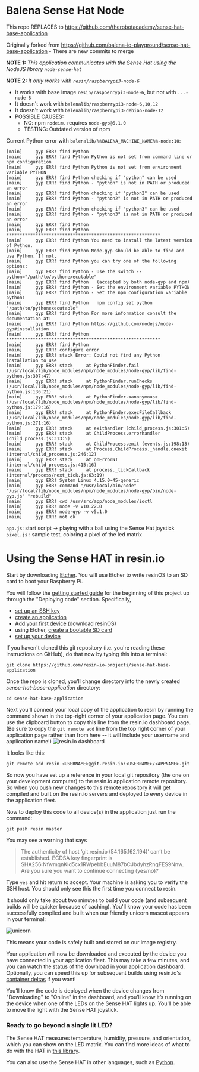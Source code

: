 # Balena Sense Hat Node
This repo REPLACES to https://github.com/therobotacademy/sense-hat-base-application

Originally forked from https://github.com/balena-io-playground/sense-hat-base-application
    - There are new commits to merge

**NOTE 1:** *This application communicates with the Sense Hat using the NodeJS library `node-sense-hat`*

**NOTE 2:** *It only works with `resin/raspberrypi3-node-6`*
   - It works with base image `resin/raspberrypi3-node-6`, but not with `...-node-8`
   - It doesn't work with `balenalib/raspberrypi3-node-6,10,12`
   - It doesn't work with `balenalib/raspberrypi3-debian-node-12`
   - POSSIBLE CAUSES:
        - NO: npm `nodeimu` requires `node-gyp@6.1.0`
        - TESTING: Outdated version of npm

Current Python error with `balenalib/%%BALENA_MACHINE_NAME%%-node:10`:
```
[main]     gyp ERR! find Python
[main]     gyp ERR! find Python Python is not set from command line or npm configuration
[main]     gyp ERR! find Python Python is not set from environment variable PYTHON
[main]     gyp ERR! find Python checking if "python" can be used
[main]     gyp ERR! find Python - "python" is not in PATH or produced an error
[main]     gyp ERR! find Python checking if "python2" can be used
[main]     gyp ERR! find Python - "python2" is not in PATH or produced an error
[main]     gyp ERR! find Python checking if "python3" can be used
[main]     gyp ERR! find Python - "python3" is not in PATH or produced an error
[main]     gyp ERR! find Python
[main]     gyp ERR! find Python **********************************************************
[main]     gyp ERR! find Python You need to install the latest version of Python.
[main]     gyp ERR! find Python Node-gyp should be able to find and use Python. If not,
[main]     gyp ERR! find Python you can try one of the following options:
[main]     gyp ERR! find Python - Use the switch --python="/path/to/pythonexecutable"
[main]     gyp ERR! find Python   (accepted by both node-gyp and npm)
[main]     gyp ERR! find Python - Set the environment variable PYTHON
[main]     gyp ERR! find Python - Set the npm configuration variable python:
[main]     gyp ERR! find Python   npm config set python "/path/to/pythonexecutable"
[main]     gyp ERR! find Python For more information consult the documentation at:
[main]     gyp ERR! find Python https://github.com/nodejs/node-gyp#installation
[main]     gyp ERR! find Python **********************************************************
[main]     gyp ERR! find Python
[main]     gyp ERR! configure error
[main]     gyp ERR! stack Error: Could not find any Python installation to use
[main]     gyp ERR! stack     at PythonFinder.fail (/usr/local/lib/node_modules/npm/node_modules/node-gyp/lib/find-python.js:307:47)
[main]     gyp ERR! stack     at PythonFinder.runChecks (/usr/local/lib/node_modules/npm/node_modules/node-gyp/lib/find-python.js:136:21)
[main]     gyp ERR! stack     at PythonFinder.<anonymous> (/usr/local/lib/node_modules/npm/node_modules/node-gyp/lib/find-python.js:179:16)
[main]     gyp ERR! stack     at PythonFinder.execFileCallback (/usr/local/lib/node_modules/npm/node_modules/node-gyp/lib/find-python.js:271:16)
[main]     gyp ERR! stack     at exithandler (child_process.js:301:5)
[main]     gyp ERR! stack     at ChildProcess.errorhandler (child_process.js:313:5)
[main]     gyp ERR! stack     at ChildProcess.emit (events.js:198:13)
[main]     gyp ERR! stack     at Process.ChildProcess._handle.onexit (internal/child_process.js:246:12)
[main]     gyp ERR! stack     at onErrorNT (internal/child_process.js:415:16)
[main]     gyp ERR! stack     at process._tickCallback (internal/process/next_tick.js:63:19)
[main]     gyp ERR! System Linux 4.15.0-45-generic
[main]     gyp ERR! command "/usr/local/bin/node" "/usr/local/lib/node_modules/npm/node_modules/node-gyp/bin/node-gyp.js" "rebuild"
[main]     gyp ERR! cwd /usr/src/app/node_modules/ioctl
[main]     gyp ERR! node -v v10.22.0
[main]     gyp ERR! node-gyp -v v5.1.0
[main]     gyp ERR! not ok
```

```app.js```: start script -> playing with a ball using the Sense Hat joystick
```pixel.js``` : sample test, coloring a pixel of the led matrix


Using the Sense HAT in resin.io
===============================

Start by downloading [Etcher](https://etcher.io).  You will use Etcher to write resinOS to an SD card to boot your Raspberry Pi.

You will follow the [getting started guide](https://docs.resin.io/raspberrypi3/nodejs/getting-started/) for the beginning of this project up through the "Deploying code" section.  Specifically,
- [set up an SSH key](https://docs.resin.io/raspberrypi3/nodejs/getting-started/#adding-an-ssh-key)
- [create an application](https://docs.resin.io/raspberrypi3/nodejs/getting-started/#creating-an-application)
- [Add your first device](https://docs.resin.io/raspberrypi3/nodejs/getting-started/#adding-your-first-device) (download resinOS)
- using Etcher, [create a bootable SD card](https://docs.resin.io/raspberrypi3/nodejs/getting-started/#create-a-bootable-sd-card)
- [set up your device](https://docs.resin.io/raspberrypi3/nodejs/getting-started/#setting-up-your-device)

If you haven't cloned this git repository (i.e. you're reading these instructions on GitHub), do that now by typing this into a terminal:

```
git clone https://github.com/resin-io-projects/sense-hat-base-application
```

Once the repo is cloned, you’ll change directory into the newly created *sense-hat-base-application* directory:

```
cd sense-hat-base-application
```

Next you'll connect your local copy of the application to resin by running the command shown in the top-right corner of your application page. You can use the clipboard button to copy this line from the resin.io dashboard page.  (Be sure to copy the `git remote add` line from the top right corner of your application page rather than from here -- it will include your username and application name!)
![resin.io dashboard](https://user-images.githubusercontent.com/3144447/31838605-8c47e538-b5ab-11e7-9475-aee6978a1776.png)

It looks like this:
```
git remote add resin <USERNAME>@git.resin.io:<USERNAME>/<APPNAME>.git
```

So now you have set up a reference in your local git repository (the one on your development computer) to the resin.io application remote repository. So when you push new changes to this remote repository it will get compiled and built on the resin.io servers and deployed to every device in the application fleet.

Now to deploy this code to all device(s) in the application just run the command:

```
git push resin master
```

You may see a warning that says
>The authenticity of host ‘git.resin.io (54.165.162.194)’ can’t be established.
ECDSA key fingerprint is SHA256:NfwmqnKId5cx1RWpebbEuuM87bCJbdyhzRnqFES9Nnw.
Are you sure you want to continue connecting (yes/no)?

Type `yes` and hit return to accept. Your machine is asking you to verify the SSH host. You should only see this the first time you connect to resin.

It should only take about two minutes to build your code (and subsequent builds will be quicker because of caching). You'll know your code has been successfully compiled and built when our friendly unicorn mascot appears in your terminal:

![unicorn](https://user-images.githubusercontent.com/3144447/31838641-b8fca76c-b5ab-11e7-92ee-dd49a0652bac.png)

This means your code is safely built and stored on our image registry.

Your application will now be downloaded and executed by the device you have connected in your application fleet. This may take a few minutes, and you can watch the status of the download in your application dashboard.  Optionally, you can speed this up for subsequent builds using resin.io's [container deltas](https://docs.resin.io/runtime/delta/) if you want!

You’ll know the code is deployed when the device changes from "Downloading" to "Online" in the dashboard, and you’ll know it’s running on the device when one of the LEDs on the Sense HAT lights up. You'll be able to move the light with the Sense HAT joystick.

### Ready to go beyond a single lit LED?
The Sense HAT measures temperature, humidity, pressure, and orientation, which you can show on the LED matrix. You can find more ideas of what to do with the HAT in [this library](https://github.com/resin-io-playground/node-sense-hat).

You can also use the Sense HAT in other languages, such as [Python](http://pythonhosted.org/sense-hat/).

